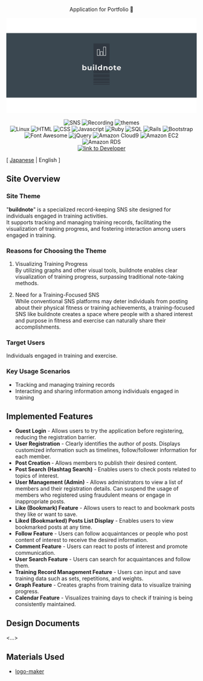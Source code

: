 <p align="center">
Application for Portfolio 💪
</p>

<p align="center">
<img src="app/assets/images/buildnote/linkedin_banner_image_2.png" alt="buildnote">
</p>

<p align="center">
<img src="https://img.shields.io/badge/SNS-ffd700" alt="SNS">
<img src="https://img.shields.io/badge/Recording-ffd700" alt="Recording">
<img src="https://img.shields.io/badge/themes-ffd700" alt="themes">
<br>
<img src="https://img.shields.io/badge/-Linux-6C6694.svg?logo=linux&style=flat" alt="Linux">
<img src="https://img.shields.io/badge/-HTML-333.svg?logo=html5&style=flat" alt="HTML">
<img src="https://img.shields.io/badge/-CSS-1572B6.svg?logo=css3&style=flat" alt="CSS">
<img src="https://img.shields.io/badge/Javascript-276DC3.svg?logo=javascript&style=flat" alt="Javascript">
<img src="https://img.shields.io/badge/-Ruby%203.1.2p20-CC342D.svg?logo=Ruby&style=flat" alt="Ruby">
<img src="https://img.shields.io/badge/SQL-4479A1" alt="SQL">
<img src="https://img.shields.io/badge/-Rails%206.1.7.3-CC0000.svg?logo=rubyonrails&style=flat" alt="Rails">
<img src="https://img.shields.io/badge/-Bootstrap-563D7C.svg?logo=bootstrap&style=flat" alt="Bootstrap">
<img src="https://img.shields.io/badge/-Font%20Awesome-fffafa.svg?logo=fontawesome&style=flat" alt="Font Awesome">
<img src="https://img.shields.io/badge/-jQuery-0769AD.svg?logo=jquery&style=flat" alt="jQuery">
<img src="https://img.shields.io/badge/Amazon%20Cloud9-blue" alt="Amazon Cloud9">
<img src="https://img.shields.io/badge/-Amazon%20EC2-ff4500.svg?logo=amazonec2&style=flat" alt="Amazon EC2">
<img src="https://img.shields.io/badge/-Amazon%20RDS-000080.svg?logo=amazonrds&style=flat" alt="Amazon RDS">
<br>
<a href="https://github.com/yusukeee811">
<img src="https://img.shields.io/badge/Created%20by-yusukeee811-blue?logo=github" alt="link to Developer">
</a>
</p>

[ [Japanese](README.md) | English ]
## Site Overview
### Site Theme
"<b>buildnote</b>" is a specialized record-keeping SNS site designed for individuals engaged in training activities. <br>
It supports tracking and managing training records, facilitating the visualization of training progress, and fostering interaction among users engaged in training.

### Reasons for Choosing the Theme
1. Visualizing Training Progress <br>
   By utilizing graphs and other visual tools, buildnote enables clear visualization of training progress, surpassing traditional note-taking methods. <br>

2. Need for a Training-Focused SNS<br>
   While conventional SNS platforms may deter individuals from posting about their physical fitness or training achievements, a training-focused SNS like buildnote creates a space where people with a shared interest and purpose in fitness and exercise can naturally share their accomplishments.

### Target Users
Individuals engaged in training and exercise.

### Key Usage Scenarios
- Tracking and managing training records
- Interacting and sharing information among individuals engaged in training

## Implemented Features
- <b>Guest Login</b> - Allows users to try the application before registering, reducing the registration barrier.
- <b>User Registration</b> - Clearly identifies the author of posts. Displays customized information such as timelines, follow/follower information for each member.
- <b>Post Creation </b>- Allows members to publish their desired content.
- <b>Post Search (Hashtag Search)</b> - Enables users to check posts related to topics of interest.
- <b>User Management (Admin)</b> - Allows administrators to view a list of members and their registration details. Can suspend the usage of members who registered using fraudulent means or engage in inappropriate posts.
- <b>Like (Bookmark) Feature</b> - Allows users to react to and bookmark posts they like or want to save.
- <b>Liked (Bookmarked) Posts List Display</b> - Enables users to view bookmarked posts at any time.
- <b>Follow Feature</b> - Users can follow acquaintances or people who post content of interest to receive the desired information.
- <b>Comment Feature</b> - Users can react to posts of interest and promote communication.
- <b>User Search Feature</b> - Users can search for acquaintances and follow them.
- <b>Training Record Management Feature</b> - Users can input and save training data such as sets, repetitions, and weights.
- <b>Graph Feature</b> - Creates graphs from training data to visualize training progress.
- <b>Calendar Feature</b> - Visualizes training days to check if training is being consistently maintained.

## Design Documents
<...>

## Materials Used
- [logo-maker](https://www.shopify.com/jp/tools/logo-maker)